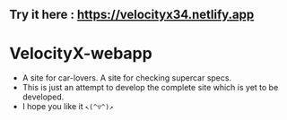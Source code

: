 ## Try it here : https://velocityx34.netlify.app
# VelocityX-webapp
- A site for car-lovers. A site for checking supercar specs. 
- This is just an attempt to develop the complete site which is yet to be developed.
- I hope you like it ```↖(^▽^)↗``` 
 
